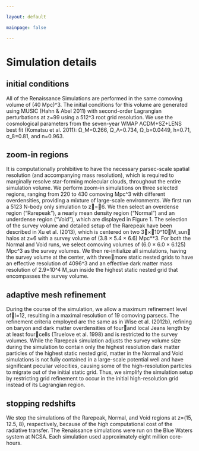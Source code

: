 ```yaml
---

layout: default

mainpage: false

---
```


# Simulation details



## initial conditions
All of the Renaissance Simulations are performed in the same
comoving volume of (40 Mpc)^3. The initial conditions for this
volume are generated using MUSIC (Hahn & Abel 2011) with
second-order Lagrangian perturbations at z=99 using a 512^3
root grid resolution. We use the cosmological parameters from
the seven-year WMAP ΛCDM+SZ+LENS best fit (Komatsu
et al. 2011): Ω_M=0.266, Ω_Λ=0.734, Ω_b=0.0449, h=0.71,
σ_8=0.81, and n=0.963.

## zoom-in regions
It is computationally prohibitive to have the necessary
parsec-scale spatial resolution (and accompanying mass
resolution), which is required to marginally resolve star-forming
molecular clouds, throughout the entire simulation
volume. We perform zoom-in simulations on three selected
regions, ranging from 220 to 430 comoving Mpc^3 with
different overdensities, providing a mixture of large-scale
environments. We first run a 5123 N-body only simulation to
z=6. We then select an overdense region (“Rarepeak”), a
nearly mean density region (“Normal”) and an underdense
region (“Void”), which are displayed in Figure 1. The selection
of the survey volume and detailed setup of the Rarepeak have
been described in Xu et al. (2013), which is centered on two
3×10^10M_sun halos at z=6 with a survey volume of
(3.8 × 5.4 × 6.6) Mpc**3. For both the Normal and Void runs,
we select comoving volumes of (6.0 × 6.0 × 6.125) Mpc^3 as
the survey volumes. We then re-initialize all simulations,
having the survey volume at the center, with threemore static
nested grids to have an effective resolution of 4096^3 and an
effective dark matter mass resolution of 2.9×10^4
M_sun inside the highest static nested grid that encompasses the survey
volume.

## adaptive mesh refinement
During the course of the simulation, we allow a
maximum refinement level ofl=12, resulting in a maximal
resolution of 19 comoving parsecs. The refinement criteria
employed are the same as in Wise et al. (2012b), refining on
baryon and dark matter overdensities of fourand local Jeans
length by at least fourcells (Truelove et al. 1998) and is
restricted to the survey volumes. While the Rarepeak simulation
adjusts the survey volume size during the simulation to
contain only the highest resolution dark matter particles of the
highest static nested grid, matter in the Normal and Void
simulations is not fully contained in a large-scale potential well
and have significant peculiar velocities, causing some of the
high-resolution particles to migrate out of the initial static grid.
Thus, we simplify the simulation setup by restricting grid
refinement to occur in the initial high-resolution grid instead of
its Lagrangian region.

## stopping redshifts
We stop the simulations of the Rarepeak,
Normal, and Void regions at z=(15, 12.5, 8), respectively,
because of the high computational cost of the radiative transfer.
The Renaissance simulations were run on the Blue Waters
system at NCSA. Each simulation used approximately eight
million core-hours.
